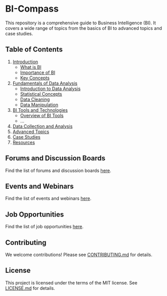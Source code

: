 # BI-Compass

This repository is a comprehensive guide to Business Intelligence (BI). It covers a wide range of topics from the basics of BI to advanced topics and case studies.

## Table of Contents

1. [Introduction](01-Introduction)
    - [What is BI](01-Introduction/01-What-is-BI.md)
    - [Importance of BI](01-Introduction/02-Importance-of-BI.md)
    - [Key Concepts](01-Introduction/03-Key-Concepts.md)
2. [Fundamentals of Data Analysis](02-Fundamentals-of-Data-Analysis)
    - [Introduction to Data Analysis](02-Fundamentals-of-Data-Analysis/2.1-Introduction-to-Data-Analysis.md)
    - [Statistical Concepts](02-Fundamentals-of-Data-Analysis/2.2-Statistical-Concepts.md)
    - [Data Cleaning](02-Fundamentals-of-Data-Analysis/2.3-Data-Cleaning.md)
    - [Data Manipulation](02-Fundamentals-of-Data-Analysis/2.4-Data-Manipulation.md)
3. [BI Tools and Technologies](03-BI-Tools-and-Technologies)
    - [Overview of BI Tools](03-BI-Tools-and-Technologies/01-Overview-of-BI-Tools.md)
    - ...
4. [Data Collection and Analysis](04-Data-Collection-and-Analysis)
5. [Advanced Topics](05-Advanced-Topics)
6. [Case Studies](06-Case-Studies)
7. [Resources](07-Resources)

## Forums and Discussion Boards

Find the list of forums and discussion boards [here](01-Forums-and-Discussion-Boards.md).

## Events and Webinars

Find the list of events and webinars [here](02-Events-and-Webinars.md).

## Job Opportunities

Find the list of job opportunities [here](03-Job-Opportunities.md).

## Contributing

We welcome contributions! Please see [CONTRIBUTING.md](CONTRIBUTING.md) for details.

## License

This project is licensed under the terms of the MIT license. See [LICENSE.md](LICENSE.md) for details.